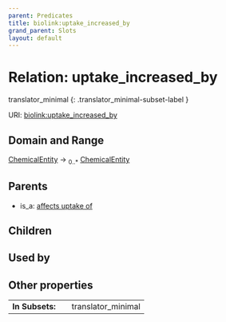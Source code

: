 ```yaml
---
parent: Predicates
title: biolink:uptake_increased_by
grand_parent: Slots
layout: default
---
```


# Relation: uptake_increased_by

translator_minimal
{: .translator_minimal-subset-label }




URI: [biolink:uptake_increased_by](https://w3id.org/biolink/vocab/uptake_increased_by)

## Domain and Range

[ChemicalEntity](ChemicalEntity.md) ->  <sub>0..\*</sub> [ChemicalEntity](ChemicalEntity.md)

## Parents

 *  is_a: [affects uptake of](affects_uptake_of.md)

## Children


## Used by


## Other properties

|  |  |  |
| --- | --- | --- |
| **In Subsets:** | | translator_minimal |

